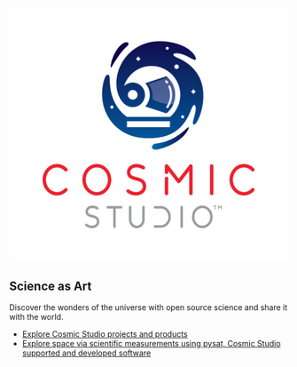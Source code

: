 ![Cosmic Studio Logo](https://github.com/CosmicStudioSoftware/.github/blob/main/images/Cosmic-Studio-Logo-RGB.png)

## **Science as Art**

Discover the wonders of the universe with open source science and share it with the world.

* [Explore Cosmic Studio projects and products](https://cosmicstudio.io/cosmic-studio-products)
* [Explore space via scientific measurements using pysat, Cosmic Studio supported and developed software](https://github.com/pysat)
